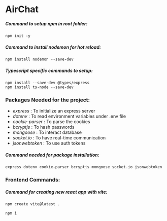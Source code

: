 # AirChat

##### *Command to setup npm in root folder:*

    npm init -y

##### *Command to install nodemon for hot reload:*

    npm install nodemon --save-dev

##### *Typescript specific commands to setup:*

    npm install --save-dev @types/express
    npm install ts-node --save-dev


<h3>Packages Needed for the project:</h3>
    <ul>
        <li><i>express</i> : To initialize an express server</li>
        <li><i>dotenv</i> : To read environment variables under .env file</li> 
        <li><i>cookie-parser</i> : To parse the cookies</li> 
        <li><i>bcryptjs</i> : To hash passwords</li> 
        <li><i>mongoose</i> : To interact database</li> 
        <li><i>socket.io</i> : To have real-time communication</li> 
        <li><i>jsonwebtoken</i> : To use auth tokens</li>
    </ul>

<h5><i>Command needed for package installation:</i></h5>

    express dotenv cookie-parser bcryptjs mongoose socket.io jsonwebtoken


<h3>Frontend Commands:</h3>

<h5><i>Command for creating new react app with vite:</i></h5>

```bash
npm create vite@latest .
```
```bash
npm i
```